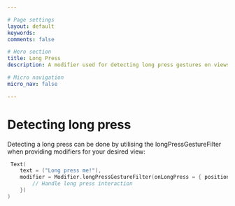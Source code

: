 ```yaml
---

# Page settings
layout: default
keywords:
comments: false

# Hero section
title: Long Press
description: A modifier used for detecting long press gestures on views

# Micro navigation
micro_nav: false

---
```


# Detecting long press

Detecting a long press can be done by utilising the longPressGestureFilter when providing modifiers for your desired view:

```kotlin
 Text(
    text = ("Long press me!"),
    modifier = Modifier.longPressGestureFilter(onLongPress = { position ->
        // Handle long press interaction
    })
)
```
